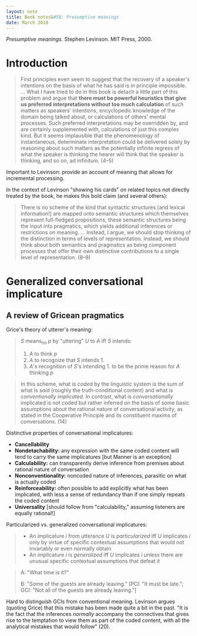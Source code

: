 ```yaml
---
layout: note
title: Book notes&#58; Presumptive meanings
date: March 2018
---
```


*Presumptive meanings.* Stephen Levinson. MIT Press, 2000.

# Introduction

> First principles even seem to suggest that the recovery of a speaker's intentions on the basis of what he has said is in principle impossible. &hellip; What I have tried to do in this book is detach a little part of this problem and argue that **there must be powerful heuristics that give us preferred interpretations without too much calculation** of such matters as speakers' intentions, encyclopedic knowledge of the domain being talked about, or calculations of others' mental processes. Such preferred interpretations may be overridden by, and are certainly supplemented with, calculations of just this complex kind. But it seems implausible that the phenomenology of instantaneous, determinate interpretation could be delivered solely by reasoning about such matters as the potentially infinite regress of what the speaker is thinking the hearer will think that the speaker is thinking, and so on, ad infinitum. (4–5)

Important to Levinson: provide an account of meaning that allows for incremental processing.

In the context of Levinson "showing his cards" on related topics not directly treated by the book, he makes this bold claim (and several others):

> There is no scheme of the kind that syntactic structures [and lexical information!] are mapped onto semantic structures which themselves represent full-fledged propositions, these semantic structures being the input into pragmatics, which yields additional inferences or restrictions on meaning. &hellip; Instead, I argue, we should stop thinking of the distinction in terms of levels of representation. Instead, we should think about both semantics and pragmatics as being component processes that offer their own distinctive contributions to a single level of representation. (8–9)

# Generalized conversational implicature

## A review of Gricean pragmatics

Grice's theory of utterer's meaning:

> $S$ means<sub>nn</sub> $p$ by "uttering" $U$ to $A$ iff $S$ intends:
>
> 1. $A$ to think $p$
> 2. $A$ to recognize that $S$ intends 1.
> 3. $A$'s recognition of $S$'s intending 1. to be the prime reason for $A$ thinking $p$

> In this scheme, what is *coded* by the linguistic system is the sum of what is *said* (roughly the truth-conditional content) and what is *conventionally implicated*. In contrast, what is *conversationally* implicated is not coded but rather inferred on the basis of some basic assumptions about the rational nature of conversational activity, as stated in the Cooperative Principle and its constituent maxims of conversations. (14)

Distinctive properties of conversational implicatures:

- **Cancellability**
- **Nondetachability:** any expression with the same coded content will tend to carry the same implicatures [but Manner is an exception]
- **Calculability:** can transparently derive inference from premises about rational nature of conversation
- **Nonconventionality:** noncoded nature of inferences, parasitic on what is actually coded
- **Reinforceability:** often possible to add explicitly what has been implicated, with less a sense of redundancy than if one simply repeats the coded content
- **Universality** [should follow from "calculability," assuming listeners are equally rational!]

Particularized vs. generalized conversational implicatures:

> - An implicature $i$ from utterance $U$ is *particularized* iff $U$ implicates $i$ only by virtue of specific contextual assumptions that would not invariably or even normally obtain
> - An implicature $i$ is *generalized* iff $U$ implicates $i$ *unless* there are unusual specific contextual assumptions that defeat it

> A: "What time is it?"
>
> B: "Some of the guests are already leaving." [PCI: "It must be late."; GCI: "Not all of the guests are already leaving."]

Hard to distinguish GCIs from conventional meaning. Levinson argues (quoting Grice) that this mistake has been made quite a bit in the past. "It is the fact that the inferences *normally* accompany the connectives that gives rise to the temptation to view them as part of the coded content, with all the analytical mistakes that would follow" (20).
